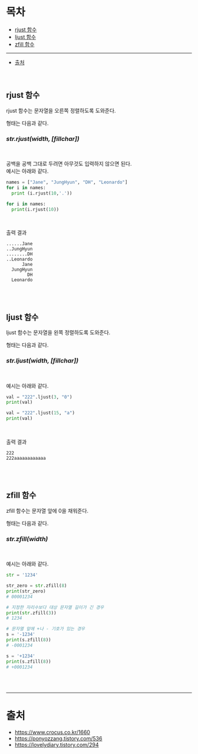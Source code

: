 # 목차
* [rjust 함수](#rjust-함수)
* [ljust 함수](#ljust-함수)
* [zfill 함수](#zfill-함수)
---
* [출처](#출처)
<br><br><br>

## rjust 함수
rjust 함수는 문자열을 오른쪽 정렬하도록 도와준다.

형태는 다음과 같다.
### *str.rjust(width, [fillchar])*
<br>

공백을 공백 그대로 두려면 아무것도 입력하지 않으면 된다.<br>
예시는 아래와 같다.
```python
names = ["Jane", "JungHyun", "DH", "Leonardo"]
for i in names:
  print (i.rjust(10,'.'))

for i in names:
  print(i.rjust(10))
```
<br>

출력 결과
```
......Jane
..JungHyun
........DH
..Leonardo
      Jane
  JungHyun
        DH
  Leonardo
```
<br><br>

## ljust 함수
ljust 함수는 문자열을 왼쪽 정렬하도록 도와준다.

형태는 다음과 같다.
### *str.ljust(width, [fillchar])*
<br>

예시는 아래와 같다.
```python
val = "222".ljust(3, "0")
print(val) 

val = "222".ljust(15, "a")
print(val)
```
<br>

출력 결과
```
222
222aaaaaaaaaaaa
```
<br><br>

## zfill 함수
zfill 함수는 문자열 앞에 0을 채워준다.

형태는 다음과 같다.
### *str.zfill(width)*
<br>

예시는 아래와 같다.
```python
str = '1234'

str_zero = str.zfill(8)
print(str_zero)
# 00001234

# 지정한 자리수보다 대상 문자열 길이가 긴 경우
print(str.zfill(3))
# 1234

# 문자열 앞에 +나 - 기호가 있는 경우
s = '-1234'
print(s.zfill(8))
# -0001234

s = '+1234'
print(s.zfill(8))
# +0001234
```
<br><br>



















---
# 출처
* https://www.crocus.co.kr/1660
* https://ponyozzang.tistory.com/536
* https://lovelydiary.tistory.com/294
<br><br>




